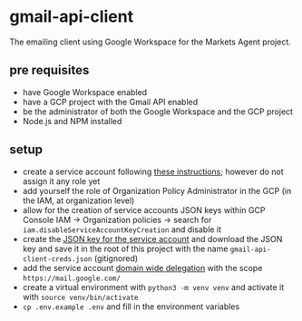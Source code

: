 # gmail-api-client

The emailing client using Google Workspace for the Markets Agent project.

## pre requisites

- have Google Workspace enabled
- have a GCP project with the Gmail API enabled
- be the administrator of both the Google Workspace and the GCP project
- Node.js and NPM installed

## setup

- create a service account following [these instructions](https://developers.google.com/workspace/guides/create-credentials?authuser=1#service-account); however do not assign it any role yet
- add yourself the role of Organization Policy Administrator in the GCP (in the IAM, at organization level)
- allow for the creation of service accounts JSON keys within GCP Console IAM -> Organization policies -> search for `iam.disableServiceAccountKeyCreation` and disable it
- create the [JSON key for the service account](https://developers.google.com/workspace/guides/create-credentials?authuser=1#create_credentials_for_a_service_account) and download the JSON key and save it in the root of this project with the name `gmail-api-client-creds.json` (gitignored)
- add the service account [domain wide delegation](https://developers.google.com/workspace/guides/create-credentials?authuser=1#optional_set_up_domain-wide_delegation_for_a_service_account) with the scope `https://mail.google.com/`
- create a virtual environment with `python3 -m venv venv` and activate it with `source venv/bin/activate`
- `cp .env.example .env` and fill in the environment variables